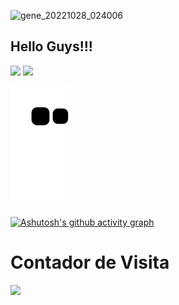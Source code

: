 

![gene_20221028_024006](https://user-images.githubusercontent.com/51095043/198513574-9844b574-3d51-454f-941b-63f5ac68b523.png)

<h2>Hello Guys!!!</h2>
<div> 
  
 <a> 
  <a href = "mailto:csteiciealeixosousa@gmail.com"><img src="https://img.shields.io/badge/-Gmail-%23333?style=for-the-badge&logo=gmail&logoColor=white" target="_blank"></a>
  <a href="https://www.linkedin.com/in/steicie-aleixo-6053231a7" target="_blank"><img src="https://img.shields.io/badge/-LinkedIn-%230077B5?style=for-the-badge&logo=linkedin&logoColor=white" target="_blank"></a> 
 
  ![Snake animation](https://github.com/rafaballerini/rafaballerini/blob/output/github-contribution-grid-snake.svg)
 
</div>

[![Ashutosh's github activity graph](https://activity-graph.herokuapp.com/graph?username=Staici&bg_color=ffcfe9&color=9e4c98&line=9e4c98&point=403d3d&area=true&hide_border=true)](https://github.com/ashutosh00710/github-readme-activity-graph)
  <p aling="center"> <h1>Contador de Visita</h1><img alingn="center" src="https://profile-counter.glitch.me/Staici/count.svg"/></p>

  
